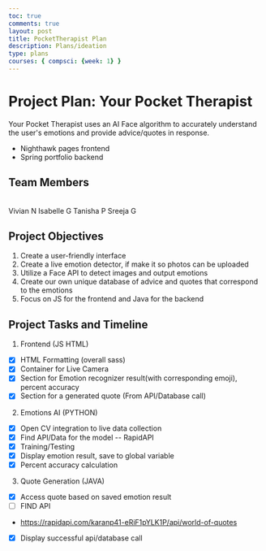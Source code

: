 ```yaml
---
toc: true
comments: true
layout: post
title: PocketTherapist Plan 
description: Plans/ideation 
type: plans
courses: { compsci: {week: 1} }
---
```


# Project Plan: Your Pocket Therapist
Your Pocket Therapist uses an AI Face algorithm to accurately understand the user's emotions and provide advice/quotes in response.

- Nighthawk pages frontend
- Spring portfolio backend

## Team Members
<br>
Vivian N
Isabelle G
Tanisha P
Sreeja G

## Project Objectives
1. Create a user-friendly interface
2. Create a live emotion detector, if make it so photos can be uploaded
3. Utilize a Face API to detect images and output emotions
4. Create our own unique database of advice and quotes that correspond to the emotions
5. Focus on JS for the frontend and Java for the backend

## Project Tasks and Timeline
1. Frontend (JS HTML)
- [x] HTML Formatting (overall sass)
- [x]  Container for Live Camera
- [x]  Section for Emotion recognizer result(with corresponding emoji), percent accuracy
- [x]  Section for a generated quote (From API/Database call)

2. Emotions AI (PYTHON)
- [x] Open CV integration to live data collection
- [x]  Find API/Data for the model -- RapidAPI
- [x]  Training/Testing
- [x]  Display emotion result, save to global variable
- [x]  Percent accuracy calculation

3. Quote Generation (JAVA)
- [x]  Access quote based on saved emotion result
- [ ]  FIND API
- https://rapidapi.com/karanp41-eRiF1pYLK1P/api/world-of-quotes
- [x]  Display successful api/database call